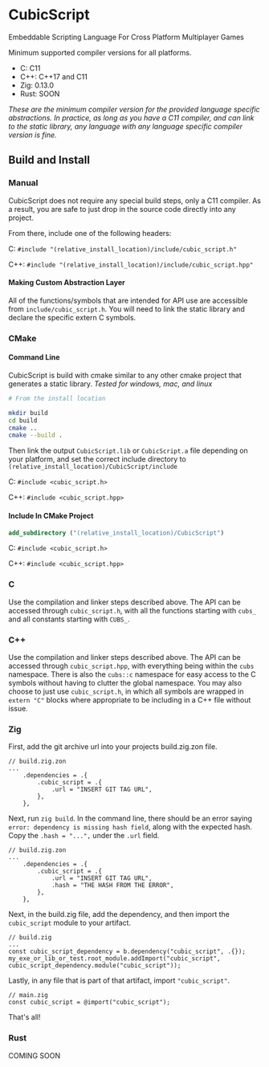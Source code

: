 # CubicScript

Embeddable Scripting Language For Cross Platform Multiplayer Games

Minimum supported compiler versions for all platforms.

- C: C11
- C++: C++17 and C11
- Zig: 0.13.0
- Rust: SOON

*These are the minimum compiler version for the provided language specific abstractions. In practice, as long as you have a C11 compiler, and can link to the static library, any language with any language specific compiler version is fine.*

## Build and Install

### Manual

CubicScript does not require any special build steps, only a C11 compiler. As a result, you are safe to just drop in the source code directly into any project.

From there, include one of the following headers:

C: `#include "(relative_install_location)/include/cubic_script.h"`

C++: `#include "(relative_install_location)/include/cubic_script.hpp"`

#### Making Custom Abstraction Layer

All of the functions/symbols that are intended for API use are accessible from `include/cubic_script.h`. You will need to link the static library and declare the specific extern C symbols.

### CMake

#### Command Line

CubicScript is build with cmake similar to any other cmake project that generates a static library.
*Tested for windows, mac, and linux*

```bash
# From the install location

mkdir build
cd build
cmake ..
cmake --build .
```

Then link the output `CubicScript.lib` or `CubicScript.a` file depending on your platform, and set the correct include directory to `(relative_install_location)/CubicScript/include`

C: `#include <cubic_script.h>`

C++: `#include <cubic_script.hpp>`

#### Include In CMake Project

```cmake
add_subdirectory ("(relative_install_location)/CubicScript")
```

C: `#include <cubic_script.h>`

C++: `#include <cubic_script.hpp>`

### C

Use the compilation and linker steps described above. The API can be accessed through `cubic_script.h`, with all the functions starting with `cubs_` and all constants starting with `CUBS_`.

### C++

Use the compilation and linker steps described above. The API can be accessed through `cubic_script.hpp`, with everything being within the `cubs` namespace. There is also the `cubs::c` namespace for easy access to the C symbols without having to clutter the global namespace. You may also choose to just use `cubic_script.h`, in which all symbols are wrapped in `extern "C"` blocks where appropriate to be including in a C++ file without issue.

### Zig

First, add the git archive url into your projects build.zig.zon file.

```zig
// build.zig.zon
...
    .dependencies = .{
        .cubic_script = .{
            .url = "INSERT GIT TAG URL",
        },
    },
```

Next, run `zig build`. In the command line, there should be an error saying `error: dependency is missing hash field`, along with the expected hash. Copy the `.hash = "...",` under the `.url` field.

```zig
// build.zig.zon
...
    .dependencies = .{
        .cubic_script = .{
            .url = "INSERT GIT TAG URL",
            .hash = "THE HASH FROM THE ERROR",
        },
    },
```

Next, in the build.zig file, add the dependency, and then import the `cubic_script` module to your artifact.

```zig
// build.zig
...
const cubic_script_dependency = b.dependency("cubic_script", .{});
my_exe_or_lib_or_test.root_module.addImport("cubic_script", cubic_script_dependency.module("cubic_script"));
```

Lastly, in any file that is part of that artifact, import `"cubic_script"`.

```zig
// main.zig
const cubic_script = @import("cubic_script");
```

That's all!

### Rust

COMING SOON
